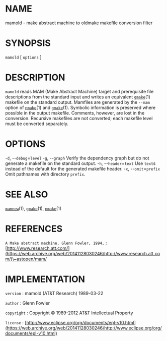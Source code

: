 # NAME

mamold - make abstract machine to oldmake makefile conversion filter

# SYNOPSIS

`mamold` \[ `options` \]

# DESCRIPTION

`mamold` reads MAM (Make Abstract Machine) target and prerequisite
file descriptions from the standard input and writes an equivalent
[`gmake`](/web/20141128030246/http://www2.research.att.com/~astopen/man/man1/gmake.html)(1)
makefile on the standard output. Mamfiles are generated by the `--mam`
option of
[`nmake`](/web/20141128030246/http://www2.research.att.com/~astopen/man/man1/nmake.html)(1)
and
[`gmake`](/web/20141128030246/http://www2.research.att.com/~astopen/man/man1/gmake.html)(1).
Symbolic information is preserved where possible in the output makefile.
Comments, however, are lost in the conversion. Recursive makefiles are
not converted; each makefile level must be converted separately.

# OPTIONS

-`d`, --`debug`=`level` -`g`, --`graph`
Verify the dependency graph but do not generate a makefile on the
standard output. -`h`, --`header`=`text`
Use `text`s instead of the default for the generated makefile header.
-`x`, --`omit`=`prefix`
Omit pathnames with directory `prefix`.

# SEE ALSO

[`mamnew`](/web/20141128030246/http://www2.research.att.com/~astopen/man/man1/mamnew.html)(1),
[`gmake`](/web/20141128030246/http://www2.research.att.com/~astopen/man/man1/gmake.html)(1),
[`nmake`](/web/20141128030246/http://www2.research.att.com/~astopen/man/man1/nmake.html)(1)

# REFERENCES

`A Make abstract machine, Glenn Fowler, 1994,`
:   [http://www.research.att.com/](https://web.archive.org/web/20141128030246/http://www.research.att.com/)\~astopen/mam/

# IMPLEMENTATION

`version`
:   mamold (AT&T Research) 1989-03-22

`author`
:   Glenn Fowler

`copyright`
:   Copyright © 1989-2012 AT&T Intellectual Property

`license`
:   [http://www.eclipse.org/org/documents/epl-v10.html](https://web.archive.org/web/20141128030246/http://www.eclipse.org/org/documents/epl-v10.html)


